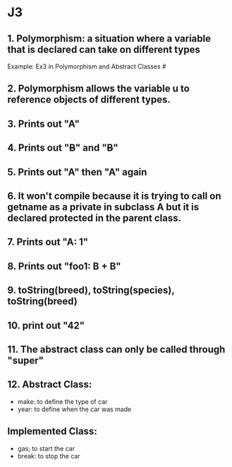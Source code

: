 # J3
## 1. Polymorphism: a situation where a variable that is declared can take on different types
Example: Ex3 in Polymorphism and Abstract Classes # 
## 2. Polymorphism allows the variable u to reference objects of different types.
## 3. Prints out "A"
## 4. Prints out "~~B~~" and "~~B~~"
## 5. Prints out "A" then "A" again
## 6. It won't compile because it is trying to call on getname as a private in subclass A but it is declared protected in the parent class.
## 7. Prints out "A: 1"
## 8. Prints out "foo1: B + B"
## 9. toString(breed), toString(species), toString(breed)
## 10. print out "42"
## 11. The abstract class can only be called through "super"
## 12. Abstract Class:
- make: to define the type of car
- year: to define when the car was made
## Implemented Class:
- gas; to start the car
- break: to stop the car
